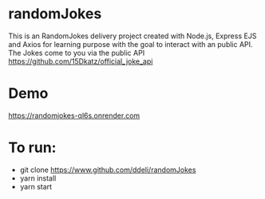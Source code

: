# randomJokes
This is an RandomJokes delivery project created with Node.js, Express EJS and Axios for learning purpose with the goal to interact with an public API. The Jokes come to you via the public API <a href="https://github.com/15Dkatz/official_joke_api">https://github.com/15Dkatz/official_joke_api</a>  </p>

# Demo
https://randomjokes-ql6s.onrender.com

# To run:
* git clone https://www.github.com/ddeli/randomJokes 
* yarn install  
* yarn start 
